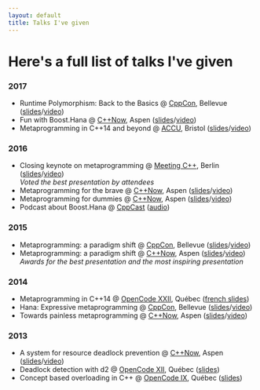```yaml
---
layout: default
title: Talks I've given
---
```


# Here's a full list of talks I've given

### 2017
- Runtime Polymorphism: Back to the Basics @ [CppCon][], Bellevue ([slides](http://ldionne.github.io/cppcon-2017-runtime-polymorphism)/[video](https://youtu.be/gVGtNFg4ay0))
- Fun with Boost.Hana @ [C++Now][], Aspen ([slides](http://ldionne.github.io/cppnow-2017-fun-with-boost-hana)/[video](https://youtu.be/emHnx_ZG0qc))
- Metaprogramming in C++14 and beyond @ [ACCU](https://accu.org/index.php/conferences/accu_conference_2017), Bristol ([slides](http://ldionne.github.io/accu-2017-metaprogramming-in-cpp14)/[video](https://youtu.be/Oc4enqNH-Mc))

### 2016
- Closing keynote on metaprogramming @ [Meeting C++][], Berlin ([slides](http://ldionne.github.io/meetingcpp-2016)/[video](https://www.youtube.com/watch?v=X_p9X5RzBJE))
  <br>_Voted the best presentation by attendees_
- Metaprogramming for the brave @ [C++Now][], Aspen ([slides](http://ldionne.github.io/cppnow-2016-metaprogramming-for-the-brave)/[video](https://youtu.be/UXwWXHrvTug))
- Metaprogramming for dummies @ [C++Now][], Aspen ([slides](http://ldionne.github.io/cppnow-2016-metaprogramming-for-dummies)/[video](https://youtu.be/a1doqFAumCk))
- Podcast about Boost.Hana @ [CppCast][] ([audio](http://cppcast.com/2016/04/louis-dionne))

### 2015
- Metaprogramming: a paradigm shift @ [CppCon][], Bellevue ([slides](http://ldionne.github.io/hana-cppcon-2015)/[video](https://youtu.be/cg1wOINjV9U))
- Metaprogramming: a paradigm shift @ [C++Now][], Aspen ([slides](http://ldionne.github.io/hana-cppnow-2015)/[video](http://youtu.be/Z2ABRaQiFHs))
  <br>_Awards for the best presentation and the most inspiring presentation_

### 2014
- Metaprogramming in C++14 @ [OpenCode XXII][OpenCode], Québec ([french slides](http://ldionne.github.io/hana-opencode-xxii))
- Hana: Expressive metaprogramming @ [CppCon][], Bellevue ([slides](http://ldionne.github.io/hana-cppcon-2014)/[video](https://www.youtube.com/watch?v=L2SktfaJPuU))
- Towards painless metaprogramming @ [C++Now][], Aspen ([slides](http://ldionne.github.io/mpl11-cppnow-2014)/[video](https://www.youtube.com/watch?v=8c0aWLuEO0Y))

### 2013
- A system for resource deadlock prevention @ [C++Now][], Aspen ([slides](http://ldionne.github.io/d2-cppnow-2013)/[video](https://www.youtube.com/watch?v=Re67U4zAN-M))
- Deadlock detection with d2 @ [OpenCode XII][OpenCode], Québec ([slides](http://ldionne.github.io/d2-opencode12))
- Concept based overloading in C++ @ [OpenCode IX][OpenCode], Québec ([slides](http://docs.google.com/presentation/d/1HpjEz6dJauNoBxMGWzaNuOOoiVwqgISTNWNTwuOo-_8/edit?usp=sharing))


<!-- Links -->
[C++Now]: http://www.cppnow.org
[CppCast]: http://cppcast.com
[CppCon]: http://cppcon.org
[Meeting C++]: https://meetingcpp.com
[OpenCode]: http://www.opencode.ca
